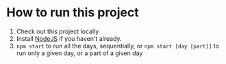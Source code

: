 # How to run this project

1. Check out this project locally
2. Install [NodeJS](https://nodejs.org/en/) if you haven't already.
2. `npm start` to run all the days, sequentially, or `npm start [day [part]]` to run only a given day, or a part of a given day
